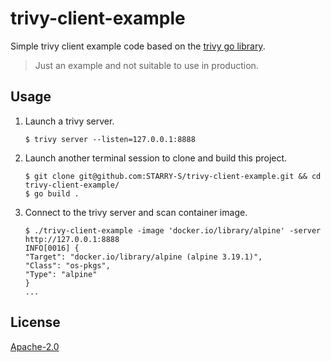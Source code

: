 # trivy-client-example

Simple trivy client example code based on the [trivy go library](https://github.com/aquasecurity/trivy).

> Just an example and not suitable to use in production. 

## Usage

1. Launch a trivy server.

    ```console
    $ trivy server --listen=127.0.0.1:8888
    ```

1. Launch another terminal session to clone and build this project.

    ```console
    $ git clone git@github.com:STARRY-S/trivy-client-example.git && cd trivy-client-example/
    $ go build .
    ```

1. Connect to the trivy server and scan container image.

    ```console
    $ ./trivy-client-example -image 'docker.io/library/alpine' -server http://127.0.0.1:8888
    INFO[0016] {
    "Target": "docker.io/library/alpine (alpine 3.19.1)",
    "Class": "os-pkgs",
    "Type": "alpine"
    } 
    ...
    ```

## License

[Apache-2.0](LICENSE)
